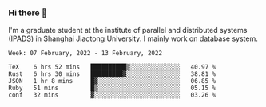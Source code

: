 ### Hi there 👋

I'm a graduate student at the institute of parallel and distributed systems (IPADS) in Shanghai Jiaotong University. I mainly work on database system.

<!--START_SECTION:waka-->
```text
Week: 07 February, 2022 - 13 February, 2022

TeX    6 hrs 52 mins   ██████████▒░░░░░░░░░░░░░░   40.97 % 
Rust   6 hrs 30 mins   █████████▓░░░░░░░░░░░░░░░   38.81 % 
JSON   1 hr 8 mins     █▓░░░░░░░░░░░░░░░░░░░░░░░   06.85 % 
Ruby   51 mins         █▒░░░░░░░░░░░░░░░░░░░░░░░   05.15 % 
conf   32 mins         ▓░░░░░░░░░░░░░░░░░░░░░░░░   03.26 % 
```
<!--END_SECTION:waka-->

<!--
**yqmmm/yqmmm** is a ✨ _special_ ✨ repository because its `README.md` (this file) appears on your GitHub profile.

Here are some ideas to get you started:

- 🔭 I’m currently working on ...
- 🌱 I’m currently learning ...
- 👯 I’m looking to collaborate on ...
- 🤔 I’m looking for help with ...
- 💬 Ask me about ...
- 📫 How to reach me: ...
- 😄 Pronouns: ...
- ⚡ Fun fact: ...
-->
